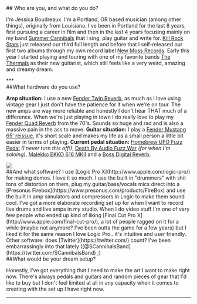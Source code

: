 <section>
## Who are you, and what do you do?

I'm Jessica Boudreaux. I'm a Portland, OR based musician (among other things), originally from Louisiana. I've been in Portland for the last 8 years, first pursuing a career in film and then in the last 4 years focusing mainly on my band [Summer Cannibals](http://www.summercannibals.com/) that I sing, play guitar and write for. [Kill Rock Stars](http://www.killrockstars.com) just released our third full length and before that I self-released our first two albums through my own record label [New Moss Records](http://newmossrecords.bigcartel.com/). Early this year I started playing and touring with one of my favorite bands [The Thermals](http://www.thethermals.com/) as their new guitarist, which still feels like a very weird, amazing and dreamy dream.
</section>
***
<section>
##What hardware do you use?

**Amp situation:** I use a new [Fender Twin Reverb](http://shop.fender.com/en-US/guitar-amplifiers/vintage-pro-tube/65-twin-reverb/0217300000.html), as much as I love using vintage gear I just don't have the patience for it when we're on tour. The new amps are way more reliable and honestly I don't hear THAT much of a difference. When we're just playing in town I do really love to play my [Fender Quad Reverb](https://reverb.com/item/1637952-1971-fender-quad-reverb-guitar-amplifier) from the 70's. Sounds so huge and rad and is also a massive pain in the ass to move. **Guitar situation:** I play a [Fender Mustang 65' reissue](https://reverb.com/item/2901300-fender-mg65-65-reissue-mustang-mij-olympic-white), it's short scale and makes my life as a small person a little bit easier in terms of playing. **Current pedal situation:** [Homebrew UFO Fuzz Pedal](https://www.youtube.com/watch?v=Rx5HA50skXs) *(I never turn this off!)*, [Death By Audio Fuzz War](https://www.youtube.com/watch?v=ESevU8aD6bM) *(for when I'm soloing)*, [Malekko EKKO 616 MKII](https://www.youtube.com/watch?v=DuRKh237Nbo) and a [Boss Digital Reverb](https://www.youtube.com/watch?v=Gk1lJgZG87c). 
</section>
<div class="gallery">
  <img src="https://static-cashmusic.netdna-ssl.com/www/img/article/jbx-2.jpg" />
</div><!--gallery-->
<section>
##And what software?
I use [Logic Pro X](http://www.apple.com/logic-pro/) for making demos. I love it so much. I use the built in "drummers" with shit tons of distortion on them, plug my guitar/bass/vocals mics direct into a [Presonus Firebox](https://www.presonus.com/products/FireBox) and use the built in amp simulators and compressors in Logic to make them sound cool. I've got a more elaborate recording set up for when I want to record live drums and live amps in my studio. When I do video stuff I'm one of very few people who ended up kind of liking [Final Cut Pro X](http://www.apple.com/final-cut-pro/), a lot of people ragged on it for a while (maybe not anymore? I've been outta the game for a few years) but I liked it for the same reason I love Logic Pro...it's intuitive and user friendly. Other software: does [Twitter](https://twitter.com/) count? I've been embarrassingly into that lately ([@SCannibalsBand](https://twitter.com/SCannibalsBand) ;) 
<div class="backline-computer"></div>
</section>
<section>
##What would be your dream setup?

Honestly, I've got everything that I need to make the art I want to make right now. There's always pedals and guitars and random pieces of gear that I'd like to buy but I don't feel limited at all in any capacity when it comes to creating with the set up I have right now.

***
</section>
